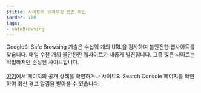 ```yaml
---
$title: 사이트의 브라우징 안전 확인
$order: 700
tags:
- safeBrowsing
---
```


Google의 Safe Browsing 기술은 수십억 개의 URL을 검사하여 불안전한 웹사이트를 찾습니다. 매일 수천 개의 불안전한 웹사이트가 새롭게 발견됩니다. 그중 많은 사이트는 적법하지만 손상된 사이트입니다. <br><br> [여기](https://transparencyreport.google.com/safe-browsing/search?hl=en)에서 페이지의 공개 상태를 확인하거나 사이트의 Search Console 페이지를 확인하여 최신 경고 알림을 받아볼 수 있습니다.
